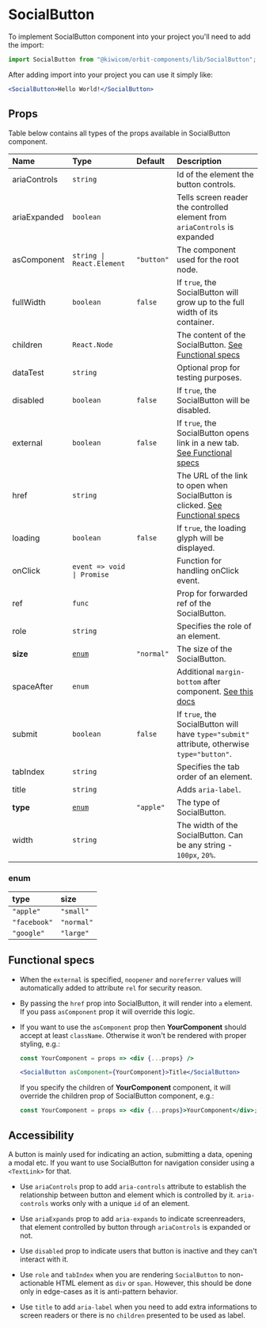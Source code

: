 # SocialButton

To implement SocialButton component into your project you'll need to add the import:

```jsx
import SocialButton from "@kiwicom/orbit-components/lib/SocialButton";
```

After adding import into your project you can use it simply like:

```jsx
<SocialButton>Hello World!</SocialButton>
```

## Props

Table below contains all types of the props available in SocialButton component.

| Name         | Type                       | Default    | Description                                                                                                                                     |
| :----------- | :------------------------- | :--------- | :---------------------------------------------------------------------------------------------------------------------------------------------- |
| ariaControls | `string`                   |            | Id of the element the button controls.                                                                                                          |
| ariaExpanded | `boolean`                  |            | Tells screen reader the controlled element from `ariaControls` is expanded                                                                      |
| asComponent  | `string \| React.Element`  | `"button"` | The component used for the root node.                                                                                                           |
| fullWidth    | `boolean`                  | `false`    | If `true`, the SocialButton will grow up to the full width of its container.                                                                    |
| children     | `React.Node`               |            | The content of the SocialButton. [See Functional specs](#functional-specs)                                                                      |
| dataTest     | `string`                   |            | Optional prop for testing purposes.                                                                                                             |
| disabled     | `boolean`                  | `false`    | If `true`, the SocialButton will be disabled.                                                                                                   |
| external     | `boolean`                  | `false`    | If `true`, the SocialButton opens link in a new tab. [See Functional specs](#functional-specs)                                                  |
| href         | `string`                   |            | The URL of the link to open when SocialButton is clicked. [See Functional specs](#functional-specs)                                             |
| loading      | `boolean`                  | `false`    | If `true`, the loading glyph will be displayed.                                                                                                 |
| onClick      | `event => void \| Promise` |            | Function for handling onClick event.                                                                                                            |
| ref          | `func`                     |            | Prop for forwarded ref of the SocialButton.                                                                                                     |
| role         | `string`                   |            | Specifies the role of an element.                                                                                                               |
| **size**     | [`enum`](#enum)            | `"normal"` | The size of the SocialButton.                                                                                                                   |
| spaceAfter   | `enum`                     |            | Additional `margin-bottom` after component. [See this docs](https://github.com/kiwicom/orbit-components/tree/master/src/common/getSpacingToken) |
| submit       | `boolean`                  | `false`    | If `true`, the SocialButton will have `type="submit"` attribute, otherwise `type="button"`.                                                     |
| tabIndex     | `string`                   |            | Specifies the tab order of an element.                                                                                                          |
| title        | `string`                   |            | Adds `aria-label`.                                                                                                                              |
| **type**     | [`enum`](#enum)            | `"apple"`  | The type of SocialButton.                                                                                                                       |
| width        | `string`                   |            | The width of the SocialButton. Can be any string - `100px`, `20%`.                                                                              |

### enum

| type         | size       |
| :----------- | :--------- |
| `"apple"`    | `"small"`  |
| `"facebook"` | `"normal"` |
| `"google"`   | `"large"`  |

## Functional specs

- When the `external` is specified, `noopener` and `noreferrer` values will automatically added to attribute `rel` for security reason.

* By passing the `href` prop into SocialButton, it will render into `a` element. If you pass `asComponent` prop it will override this logic.

- If you want to use the `asComponent` prop then **YourComponent** should accept at least `className`. Otherwise it won't be rendered with proper styling, e.g.:

  ```jsx
  const YourComponent = props => <div {...props} />

  <SocialButton asComponent={YourComponent}>Title</SocialButton>
  ```

  If you specify the children of **YourComponent** component, it will override the children prop of SocialButton component, e.g.:

  ```jsx
  const YourComponent = props => <div {...props}>YourComponent</div>;
  ```

## Accessibility

A button is mainly used for indicating an action, submitting a data, opening a modal etc. If you want to use SocialButton for navigation consider using a `<TextLink>` for that.

- Use `ariaControls` prop to add `aria-controls` attribute to establish the relationship between button and element which is controlled by it. `aria-controls` works only with a unique `id` of an element.

- Use `ariaExpands` prop to add `aria-expands` to indicate screenreaders, that element controlled by button through `ariaControls` is expanded or not.

- Use `disabled` prop to indicate users that button is inactive and they can't interact with it.

- Use `role` and `tabIndex` when you are rendering `SocialButton` to non-actionable HTML element as `div` or `span`. However, this should be done only in edge-cases as it is anti-pattern behavior.

- Use `title` to add `aria-label` when you need to add extra informations to screen readers or there is no `children` presented to be used as label.
